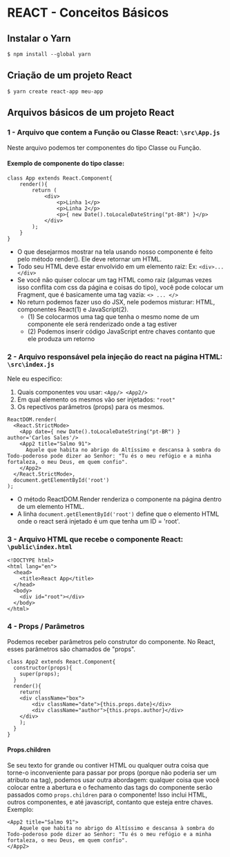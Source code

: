 # REACT - Conceitos Básicos

## Instalar o Yarn
`$ npm install --global yarn`

## Criação de um projeto React
`$ yarn create react-app meu-app`


## Arquivos básicos de um projeto React

### 1 - Arquivo que contem a Função ou Classe React: `\src\App.js`

Neste arquivo podemos ter componentes do tipo Classe ou Função.

#### Exemplo de componente do tipo classe:
```
class App extends React.Component{
    render(){
        return (
            <div>
                <p>Linha 1</p>
                <p>Linha 2</p>
		        <p>{ new Date().toLocaleDateString("pt-BR") }</p>
            </div>
        );
    }
}
```

* O que desejarmos mostrar na tela usando nosso componente é feito pelo método render(). Ele deve retornar um HTML.
* Todo seu HTML deve estar envolvido em um elemento raiz: Ex: `<div>...</div>`
* Se você não quiser colocar um tag HTML como raiz (algumas vezes isso conflita com css da página e coisas do tipo), você pode colocar um Fragment, que é basicamente uma tag vazia: `<> ... </>`
* No return podemos fazer uso do JSX, nele podemos misturar: HTML, componentes React(1) e JavaScript(2).
    * (1) Se colocarmos uma tag que tenha o mesmo nome de um componente ele será renderizado onde a tag estiver
    * (2) Podemos inserir código JavaScript entre chaves contanto que ele produza um retorno

### 2 - Arquivo responsável pela injeção do react na página HTML: `\src\index.js`
Nele eu especifico: 
1. Quais componentes vou usar: `<App/> <App2/>`
2. Em qual elemento os mesmos vão ser injetados: `"root"`
3. Os repectivos parâmetros (props) para os mesmos.

```
ReactDOM.render(
  <React.StrictMode>
    <App date={ new Date().toLocaleDateString("pt-BR") } author='Carlos Sales'/>
    <App2 title="Salmo 91">
      Aquele que habita no abrigo do Altíssimo e descansa à sombra do Todo-poderoso pode dizer ao Senhor: "Tu és o meu refúgio e a minha fortaleza, o meu Deus, em quem confio".
    </App2>
  </React.StrictMode>,
  document.getElementById('root')
);
````

* O método ReactDOM.Render renderiza o componente <App /> na página dentro de um elemento HTML.
* A linha `document.getElementById('root')` define que o elemento HTML onde o react será injetado é um que tenha um ID = 'root'.

### 3 - Arquivo HTML que recebe o componente React: `\public\index.html`
```
<!DOCTYPE html>
<html lang="en">
  <head>
    <title>React App</title>
  </head>
  <body>
    <div id="root"></div>
  </body>
</html>
```

### 4 - Props / Parâmetros
Podemos receber parâmetros pelo construtor do componente. No React, esses parâmetros são chamados de "props".

```
class App2 extends React.Component{
  constructor(props){
    super(props);
  }
  render(){
    return(
    <div className="box">
        <div className="date">{this.props.date}</div>
        <div className="author">{this.props.author}</div>
    </div>
    );
  }
}
```

#### Props.children
Se seu texto for grande ou contiver HTML ou qualquer outra coisa que torne-o inconveniente para passar por props (porque não poderia ser um atributo na tag), podemos usar outra abordagem: qualquer coisa que você colocar entre a abertura e o fechamento das tags do componente serão passados como `props.children` para o componente! Isso inclui HTML, outros componentes, e até javascript, contanto que esteja entre chaves. Exemplo:
```
<App2 title="Salmo 91">
    Aquele que habita no abrigo do Altíssimo e descansa à sombra do Todo-poderoso pode dizer ao Senhor: "Tu és o meu refúgio e a minha fortaleza, o meu Deus, em quem confio".
</App2>
``` 